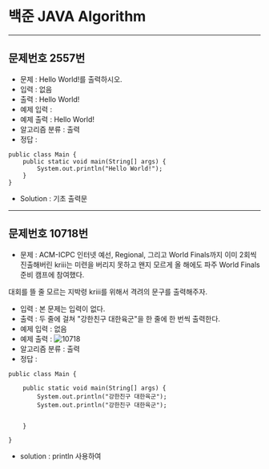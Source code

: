 # 백준 JAVA Algorithm

<!-- 양식
- - -
## 문제번호 N번
* 문제 : 
* 입력 : 
* 출력 : 
* 예제 입력 : 
* 예제 출력 : 
* 알고리즘 분류
* 정답 : 
```{.java}

```
* solution : 

-->


- - -
## 문제번호 2557번
* 문제 : Hello World!를 출력하시오.
* 입력 : 없음
* 출력 : Hello World!
* 예제 입력 :
* 예제 출력 : Hello World!
* 알고리즘 분류 : 출력 
* 정답 : 

```{.java}
public class Main {
	public static void main(String[] args) {
		System.out.println("Hello World!");
	}
}
```

* Solution : 기초 출력문


- - -
## 문제번호 10718번
* 문제 : ACM-ICPC 인터넷 예선, Regional, 그리고 World Finals까지 이미 2회씩 진출해버린 kriii는 미련을 버리지 못하고 왠지 모르게 올 해에도 파주 World Finals 준비 캠프에 참여했다.

대회를 뜰 줄 모르는 지박령 kriii를 위해서 격려의 문구를 출력해주자.
* 입력 : 본 문제는 입력이 없다.
* 출력 : 두 줄에 걸쳐 "강한친구 대한육군"을 한 줄에 한 번씩 출력한다.
* 예제 입력 : 없음
* 예제 출력 : ![10718](https://user-images.githubusercontent.com/66819791/87239852-c3d17a00-c44e-11ea-9bd8-d046c16e2d28.jpg)
* 알고리즘 분류 : 출력
* 정답 : 
```{.java}
public class Main {

	public static void main(String[] args) {
		System.out.println("강한친구 대한육군");
		System.out.println("강한친구 대한육군");
		

	}

}
```
* solution : println 사용하여 



